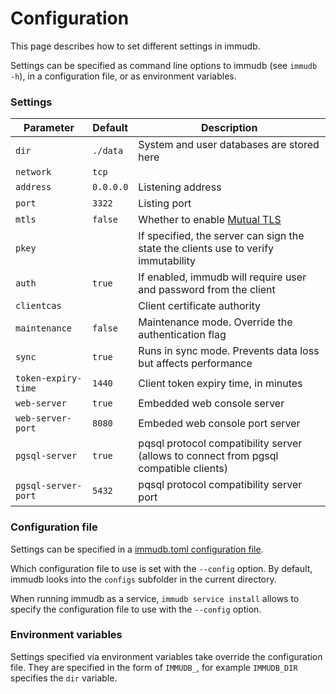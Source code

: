 
# Configuration

<WrappedSection>

This page describes how to set different settings in immudb.

Settings can be specified as command line options to immudb (see `immudb -h`), in a configuration file, or as environment variables.

</WrappedSection>

<WrappedSection>

### Settings

| Parameter           | Default    | Description                                                                              |
|---------------------|------------|------------------------------------------------------------------------------------------|
| `dir`               | `./data`   | System and user databases are stored here                                                |
| `network`           | `tcp`      |                                                                                          |
| `address`           | `0.0.0.0`  | Listening address                                                                        |
| `port`              | `3322`     | Listing port                                                                             |
| `mtls`              | `false`    | Whether to enable [Mutual TLS](https://en.wikipedia.org/wiki/Mutual_authentication#mTLS) |
| `pkey`              |            | If specified, the server can sign the state the clients use to verify immutability       |
| `auth`              | `true`     | If enabled, immudb will require user and password from the client                        |
| `clientcas`         |            | Client certificate authority                                                             |
| `maintenance`       | `false`    | Maintenance mode. Override the authentication flag                                       |
| `sync`              | `true`     | Runs in sync mode. Prevents data loss but affects performance                            |
| `token-expiry-time` | `1440`     | Client token expiry time, in minutes                                                     |
| `web-server`        | `true`     | Embedded web console server                                                              |
| `web-server-port`   | `8080`     | Embeded web console port server                                                          |
| `pgsql-server`      | `true`     | pqsql protocol compatibility server (allows to connect from pgsql compatible clients)    |
| `pgsql-server-port` | `5432`     | pqsql protocol compatibility server port                                                 |

</WrappedSection>

<WrappedSection>

### Configuration file

Settings can be specified in a [immudb.toml configuration file](https://raw.githubusercontent.com/codenotary/immudb/master/configs/immudb.toml).

Which configuration file to use is set with the `--config` option. By default, immudb looks into the `configs` subfolder in the current directory.

When running immudb as a service, `immudb service install` allows to specify the configuration file to use with the `--config` option.

### Environment variables

Settings specified via environment variables take override the configuration file. They are specified in the form of `IMMUDB_`, for example `IMMUDB_DIR` specifies the `dir` variable.

</WrappedSection>
